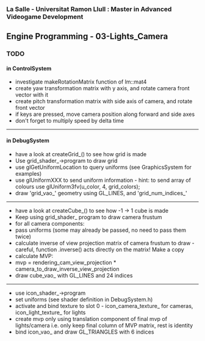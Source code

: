 ### La Salle - Universitat Ramon Llull : Master in Advanced Videogame Development
## Engine Programming - 03-Lights_Camera

### TODO 

#### in ControlSystem
 - investigate makeRotationMatrix function of lm::mat4
 - create yaw transformation matrix  with y axis, and rotate camera front vector with it
 - create pitch transformation matrix with side axis of camera, and rotate front vector
 - if keys are pressed, move camera position along forward and side axes
 - don't forget to multiply speed by delta time
---
#### in DebugSystem
 - have a look at createGrid_() to see how grid is made
 - Use grid_shader_->program to draw grid
 - use glGetUniformLocation to query uniforms (see GraphicsSystem for examples)
 - use glUniformXXX to send uniform information
		- hint: to send array of colours use glUniform3fv(u_color, 4, grid_colors);
 - draw 'grid_vao_' geometry using GL_LINES, and 'grid_num_indices_'
---
 - have a look at createCube_() to see how -1 -> 1 cube is made
 - Keep using grid_shader_ program to draw camera frustum
 - for all camera components:
 - pass uniforms (some may already be passed, no need to pass them twice)
 - calculate inverse of view projection matrix of camera frustum to draw
		- careful, function .inverse() acts directly on the matrix! Make a copy
 - calculate MVP:
 - mvp = rendering_cam_view_projection * camera_to_draw_inverse_view_projection
 - draw cube_vao_ with GL_LINES and 24 indices
---
 - use icon_shader_->program
 - set uniforms (see shader definition in DebugSystem.h)
 - activate and bind texture to slot 0
		- icon_camera_texture_ for cameras, icon_light_texture_ for lights
 - create mvp only using translation component of final mvp of lights/camera
	 i.e. only keep final column of MVP matrix, rest is identity
 - bind icon_vao_ and draw GL_TRIANGLES with 6 indices